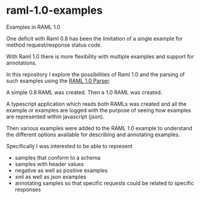 # raml-1.0-examples
Examples in RAML 1.0

One deficit with Raml 0.8 has been the limitation of a single example for method request/response status code.

With Raml 1.0 there is more flexibility with multiple examples and support for annotations.

In this repository I explore the possibilities of Raml 1.0
and the parsing of such examples using the [RAML 1.0 Parser](https://github.com/raml-org/raml-js-parser-2).

A simple 0.8 RAML was created.
Then a 1.0 RAML was created.

A typescript application which reads both RAMLs was created and all the example or examples are logged with the purpose of seeing how examples are represented within javascript (json).

Then various examples were added to the RAML 1.0 example to understand the different options available for describing and annotating examples.

Specifically I was interested to be able to represent
- samples that conform to a schema
- samples with header values
- negative as well as positive examples
- xml as well as json examples
- annotating samples so that specific requests could be related to specific responses
